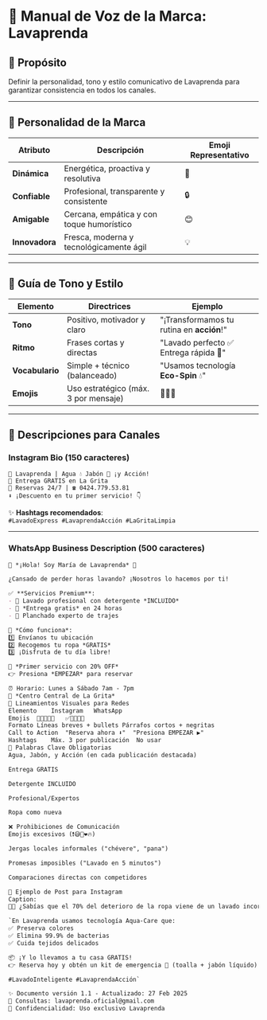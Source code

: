 # 🧺 Manual de Voz de la Marca: Lavaprenda

## 🎯 Propósito
Definir la personalidad, tono y estilo comunicativo de Lavaprenda para garantizar consistencia en todos los canales.

---

## 🌟 Personalidad de la Marca
| Atributo        | Descripción                                  | Emoji Representativo |
|-----------------|----------------------------------------------|----------------------|
| **Dinámica**    | Energética, proactiva y resolutiva          | 🚀                   |
| **Confiable**   | Profesional, transparente y consistente     | 🔒                   |
| **Amigable**    | Cercana, empática y con toque humorístico   | 😊                   |
| **Innovadora**  | Fresca, moderna y tecnológicamente ágil     | 💡                   |

---

## 📣 Guía de Tono y Estilo
| Elemento        | Directrices                                  | Ejemplo              |
|-----------------|----------------------------------------------|----------------------|
| **Tono**        | Positivo, motivador y claro                  | "¡Transformamos tu rutina en **acción**!" |
| **Ritmo**       | Frases cortas y directas                     | "Lavado perfecto ✅ Entrega rápida 🚚" |
| **Vocabulario** | Simple + técnico (balanceado)                | "Usamos tecnología **Eco-Spin** 💧" |
| **Emojis**      | Uso estratégico (máx. 3 por mensaje)         | 🧼✨🚀                |

---

## 📲 Descripciones para Canales

### Instagram Bio (150 caracteres)
`🧺 Lavaprenda | Agua 💧 Jabón 🧼 ¡y Acción!`  
`🚚 Entrega GRATIS en La Grita`  
`📅 Reservas 24/7 | ☎️ 0424.779.53.81`  
`⬇️ ¡Descuento en tu primer servicio! 👇`

✨ **Hashtags recomendados**:  
`#LavadoExpress #LavaprendaAcción #LaGritaLimpia`

---

### WhatsApp Business Description (500 caracteres)
```markdown
🚀 *¡Hola! Soy María de Lavaprenda* 🧺  

¿Cansado de perder horas lavando? ¡Nosotros lo hacemos por ti!  

✅ **Servicios Premium**:  
- 🧺 Lavado profesional con detergente *INCLUIDO*  
- 🚚 *Entrega gratis* en 24 horas  
- 💼 Planchado experto de trajes  

📲 *Cómo funciona*:  
1️⃣ Envíanos tu ubicación  
2️⃣ Recogemos tu ropa *GRATIS*  
3️⃣ ¡Disfruta de tu día libre!  

🎁 *Primer servicio con 20% OFF*  
👉 Presiona *EMPEZAR* para reservar  

⏰ Horario: Lunes a Sábado 7am - 7pm  
📍 *Centro Central de La Grita*
🎨 Lineamientos Visuales para Redes
Elemento	Instagram	WhatsApp
Emojis	🧺🚀💧✨🔥	✅📲🚚💼🎁
Formato	Líneas breves + bullets	Párrafos cortos + negritas
Call to Action	"Reserva ahora ⬇️"	"Presiona EMPEZAR ▶️"
Hashtags	Máx. 3 por publicación	No usar
🚨 Palabras Clave Obligatorias
Agua, Jabón, y Acción (en cada publicación destacada)

Entrega GRATIS

Detergente INCLUIDO

Profesional/Expertos

Ropa como nueva

❌ Prohibiciones de Comunicación
Emojis excesivos (❗😅🙏❤️🔥)

Jergas locales informales ("chévere", "pana")

Promesas imposibles ("Lavado en 5 minutos")

Comparaciones directas con competidores

📅 Ejemplo de Post para Instagram
Caption:
🧼✨ ¿Sabías que el 70% del deterioro de la ropa viene de un lavado incorrecto?

`En Lavaprenda usamos tecnología Aqua-Care que:
✅ Preserva colores
✅ Elimina 99.9% de bacterias
✅ Cuida tejidos delicados

📦 ¡Y lo llevamos a tu casa GRATIS!
👉 Reserva hoy y obtén un kit de emergencia 🎁 (toalla + jabón líquido)

#LavadoInteligente #LavaprendaAcción`

✨ Documento versión 1.1 - Actualizado: 27 Feb 2025
📧 Consultas: lavaprenda.oficial@gmail.com
🔐 Confidencialidad: Uso exclusivo Lavaprenda

